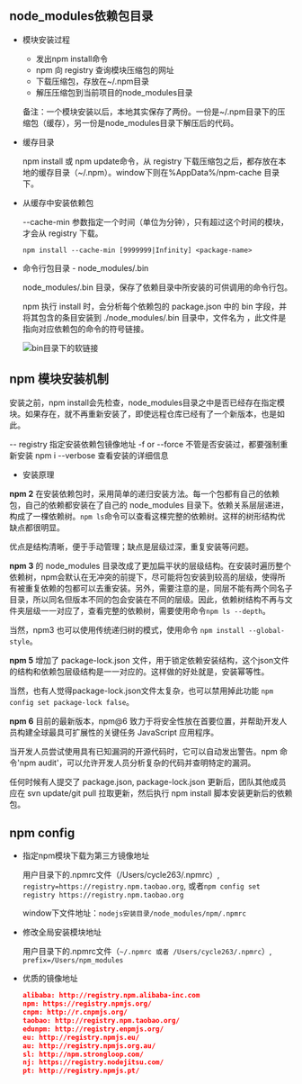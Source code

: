 ## node_modules依赖包目录

* 模块安装过程

  - 发出npm install命令
  - npm 向 registry 查询模块压缩包的网址
  - 下载压缩包，存放在~/.npm目录
  - 解压压缩包到当前项目的node_modules目录  

  备注：一个模块安装以后，本地其实保存了两份。一份是~/.npm目录下的压缩包（缓存），另一份是node_modules目录下解压后的代码。  

* 缓存目录

  npm install 或 npm update命令，从 registry 下载压缩包之后，都存放在本地的缓存目录（~/.npm）。window下则在%AppData%/npm-cache 目录下。

* 从缓存中安装依赖包

  --cache-min 参数指定一个时间（单位为分钟），只有超过这个时间的模块，才会从 registry 下载。

  `npm install --cache-min [9999999|Infinity] <package-name>`

* 命令行包目录 - node_modules/.bin

  node_modules/.bin 目录，保存了依赖目录中所安装的可供调用的命令行包。

  npm 执行 install 时，会分析每个依赖包的 package.json 中的 bin 字段，并将其包含的条目安装到 ./node_modules/.bin 目录中，文件名为 <command>，此文件是指向对应依赖包的命令的符号链接。

  ![bin目录下的软链接](../images/bin.png)

## npm 模块安装机制

  安装之前，npm install会先检查，node_modules目录之中是否已经存在指定模块。如果存在，就不再重新安装了，即使远程仓库已经有了一个新版本，也是如此。

  -- registry   指定安装依赖包镜像地址
  -f or --force   不管是否安装过，都要强制重新安装
  npm i --verbose   查看安装的详细信息

  * 安装原理

  **npm 2** 在安装依赖包时，采用简单的递归安装方法。每一个包都有自己的依赖包，自己的依赖都安装在了自己的 node_modules 目录下。依赖关系层层递进，构成了一棵依赖树。`npm ls`命令可以查看这棵完整的依赖树。这样的树形结构优缺点都很明显。

  优点是结构清晰，便于手动管理；缺点是层级过深，重复安装等问题。

  **npm 3** 的 node_modules 目录改成了更加扁平状的层级结构。在安装时遍历整个依赖树，npm会默认在无冲突的前提下，尽可能将包安装到较高的层级，使得所有被重复依赖的包都可以去重安装。另外，需要注意的是，同层不能有两个同名子目录，所以同名但版本不同的包会安装在不同的层级。因此，依赖树结构不再与文件夹层级一一对应了，查看完整的依赖树，需要使用命令`npm ls --depth`。

  当然，npm3 也可以使用传统递归树的模式，使用命令 `npm install --global-style`。

  **npm 5** 增加了 package-lock.json 文件，用于锁定依赖安装结构，这个json文件的结构和依赖包层级结构是一一对应的。这样做的好处就是，安装幂等性。

  当然，也有人觉得package-lock.json文件太复杂，也可以禁用掉此功能 `npm config set package-lock false`。

  **npm 6** 目前的最新版本，npm@6 致力于将安全性放在首要位置，并帮助开发人员构建全球最具可扩展性的关键任务 JavaScript 应用程序。

  当开发人员尝试使用具有已知漏洞的开源代码时，它可以自动发出警告。npm 命令'npm audit'，可以允许开发人员分析复杂的代码并查明特定的漏洞。

  任何时候有人提交了 package.json, package-lock.json 更新后，团队其他成员应在 svn update/git pull 拉取更新，然后执行 npm install 脚本安装更新后的依赖包。

## npm config

* 指定npm模块下载为第三方镜像地址

  用户目录下的.npmrc文件（/Users/cycle263/.npmrc）, `registry=https://registry.npm.taobao.org`, 或者`npm config set registry https://registry.npm.taobao.org`

  window下文件地址：`nodejs安装目录/node_modules/npm/.npmrc`

* 修改全局安装模块地址

  用户目录下的.npmrc文件（`~/.npmrc 或者 /Users/cycle263/.npmrc`）, `prefix=/Users/npm_modules`

* 优质的镜像地址

  ```json
  alibaba: http://registry.npm.alibaba-inc.com
  npm: https://registry.npmjs.org/
  cnpm: http://r.cnpmjs.org/
  taobao: http://registry.npm.taobao.org/
  edunpm: http://registry.enpmjs.org/
  eu: http://registry.npmjs.eu/
  au: http://registry.npmjs.org.au/
  sl: http://npm.strongloop.com/
  nj: https://registry.nodejitsu.com/
  pt: http://registry.npmjs.pt/
  ```